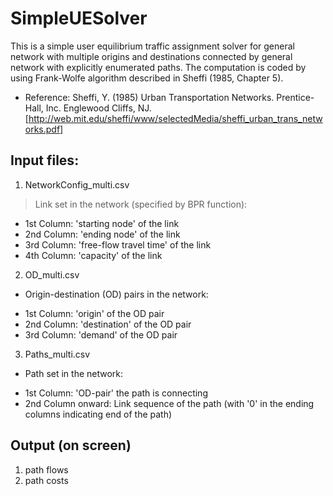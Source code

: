 # SimpleUESolver

This is a simple user equilibrium traffic assignment solver for general network with multiple origins and destinations connected by general network with explicitly enumerated paths. The computation is coded by using Frank-Wolfe algorithm described in Sheffi (1985, Chapter 5). 

- Reference: 
Sheffi, Y. (1985) Urban Transportation Networks. Prentice-Hall, Inc. Englewood Cliffs, NJ. [http://web.mit.edu/sheffi/www/selectedMedia/sheffi_urban_trans_networks.pdf]


## Input files: 
1. NetworkConfig_multi.csv 
 > Link set in the network (specified by BPR function): 
 
  - 1st Column: 'starting node' of the link 
  - 2nd Column: 'ending node' of the link 
  - 3rd Column: 'free-flow travel time' of the link 
  - 4th Column: 'capacity' of the link 


2. OD_multi.csv 
 + Origin-destination (OD) pairs in the network: 

  - 1st Column: 'origin' of the OD pair
  - 2nd Column: 'destination' of the OD pair 
  - 3rd Column: 'demand' of the OD pair 


3. Paths_multi.csv
 + Path set in the network: 

  - 1st Column: 'OD-pair' the path is connecting 
  - 2nd Column onward: Link sequence of the path (with '0' in the ending columns indicating end of the path)



## Output (on screen) 
1. path flows 
2. path costs 




